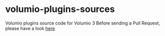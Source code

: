 # volumio-plugins-sources
Volumio plugins source code for Volumio 3
Before sending a Pull Request, please have a look [here](https://developers.volumio.com)
